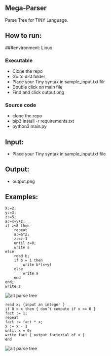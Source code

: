 ## Mega-Parser
Parse Tree for TINY Language.

## How to run:
###environment: Linux
### Executable
- Clone the repo
- Go to dist folder
- Place your Tiny syntax in sample_input.txt filr
- Double click on main file
- Find and click output.png

### Source code
- clone the repo
- pip3 install -r requirements.txt
- python3 main.py

## Input:
- Place your Tiny syntax in sample_input.txt file

## Output:
- output.png

## Examples:

```
X:=2;
y:=3;
z:=5;
a:=x+y+z;
if z<8 then
    repeat
    a:=a*2;
    z:=z-1
    until z=0;
    write a
else
    read b;
    if b = 1 then
        write b*(x+y)
    else
        write a
    end
end;
write z
```
![alt parse tree](https://i.ibb.co/cNwjm0B/output.png)
```
read x; {input an integer }
if 0 < x then { don’t compute if x <= 0 }
fact := 1;
repeat
fact := fact * x;
x := x - 1
until x = 0;
write fact { output factorial of x }
end
```
![alt parse tree](https://i.ibb.co/rx9wFNL/Screenshot-from-2018-12-21-21-02-17.png)
